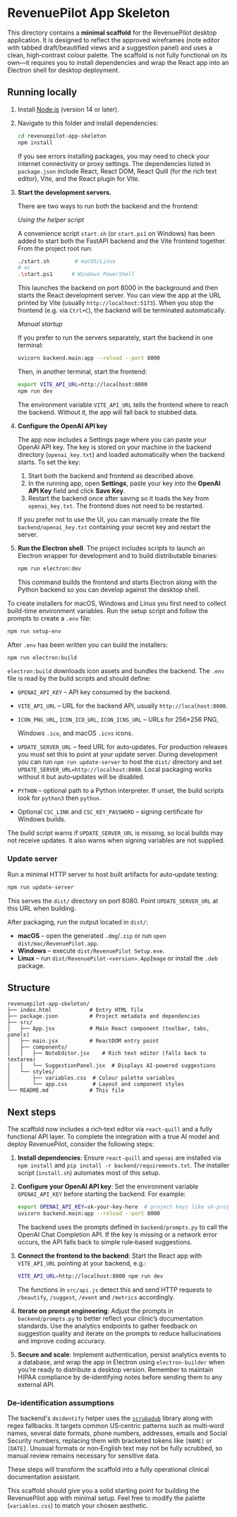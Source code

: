 # RevenuePilot App Skeleton

This directory contains a **minimal scaffold** for the RevenuePilot desktop application.
It is designed to reflect the approved wireframes (note editor with tabbed draft/beautified views
and a suggestion panel) and uses a clean, high‑contrast colour palette.  The scaffold is not
fully functional on its own—it requires you to install dependencies and wrap the React
app into an Electron shell for desktop deployment.

## Running locally

1. Install [Node.js](https://nodejs.org/) (version 14 or later).
2. Navigate to this folder and install dependencies:

   ```bash
   cd revenuepilot-app-skeleton
   npm install
   ```

   If you see errors installing packages, you may need to check your internet
   connectivity or proxy settings.  The dependencies listed in `package.json`
   include React, React DOM, React Quill (for the rich text editor), Vite, and
   the React plugin for Vite.

3. **Start the development servers.**

   There are two ways to run both the backend and the frontend:

   *Using the helper script*

   A convenience script `start.sh` (or `start.ps1` on Windows) has been added to start both the FastAPI backend and the Vite frontend together.  From the project root run:

   ```bash
   ./start.sh        # macOS/Linux
   # or
   .\start.ps1      # Windows PowerShell
   ```

   This launches the backend on port 8000 in the background and then starts the React development server.  You can view the app at the URL printed by Vite (usually `http://localhost:5173`).  When you stop the frontend (e.g. via `Ctrl+C`), the backend will be terminated automatically.

   *Manual startup*

   If you prefer to run the servers separately, start the backend in one terminal:

   ```bash
   uvicorn backend.main:app --reload --port 8000
   ```

   Then, in another terminal, start the frontend:

   ```bash
   export VITE_API_URL=http://localhost:8000
   npm run dev
   ```

   The environment variable `VITE_API_URL` tells the frontend where to reach the backend.  Without it, the app will fall back to stubbed data.

4. **Configure the OpenAI API key**

   The app now includes a Settings page where you can paste your OpenAI API key.  The key is stored on your machine in the backend directory (`openai_key.txt`) and loaded automatically when the backend starts.  To set the key:

   1. Start both the backend and frontend as described above.
   2. In the running app, open **Settings**, paste your key into the **OpenAI API Key** field and click **Save Key**.
   3. Restart the backend once after saving so it loads the key from `openai_key.txt`.  The frontend does not need to be restarted.

   If you prefer not to use the UI, you can manually create the file `backend/openai_key.txt` containing your secret key and restart the server.

5. **Run the Electron shell**.  The project includes scripts to launch
   an Electron wrapper for development and to build distributable binaries:

   ```bash
   npm run electron:dev
   ```

   This command builds the frontend and starts Electron along with the Python
   backend so you can develop against the desktop shell.

  To create installers for macOS, Windows and Linux you first need to collect
  build-time environment variables.  Run the setup script and follow the
  prompts to create a `.env` file:

  ```bash
  npm run setup-env
  ```

  After `.env` has been written you can build the installers:

  ```bash
  npm run electron:build
  ```

  `electron:build` downloads icon assets and bundles the backend.  The `.env`
  file is read by the build scripts and should define:


  * `OPENAI_API_KEY` – API key consumed by the backend.
  * `VITE_API_URL` – URL for the backend API, usually `http://localhost:8000`.
  * `ICON_PNG_URL`, `ICON_ICO_URL`, `ICON_ICNS_URL` – URLs for 256×256 PNG,

    Windows `.ico`, and macOS `.icns` icons.
  * `UPDATE_SERVER_URL` – feed URL for auto‑updates.  For production releases
    you must set this to point at your update server.  During development you
    can run `npm run update-server` to host the `dist/` directory and set
    `UPDATE_SERVER_URL=http://localhost:8080`.  Local packaging works without
    it but auto‑updates will be disabled.
  * `PYTHON` – optional path to a Python interpreter. If unset, the build scripts
    look for `python3` then `python`.
  * Optional `CSC_LINK` and `CSC_KEY_PASSWORD` – signing certificate for
    Windows builds.

  The build script warns if `UPDATE_SERVER_URL` is missing, so local builds
  may not receive updates.  It also warns when signing variables are not
  supplied.

### Update server

Run a minimal HTTP server to host built artifacts for auto‑update testing:

```bash
npm run update-server
```

This serves the `dist/` directory on port 8080.  Point
`UPDATE_SERVER_URL` at this URL when building.

After packaging, run the output located in `dist/`:


   * **macOS** – open the generated `.dmg`/`.zip` or run `open dist/mac/RevenuePilot.app`.
   * **Windows** – execute `dist/RevenuePilot Setup.exe`.
   * **Linux** – run `dist/RevenuePilot-<version>.AppImage` or install the
     `.deb` package.

## Structure

```
revenuepilot-app-skeleton/
├── index.html            # Entry HTML file
├── package.json          # Project metadata and dependencies
├── src/
│   ├── App.jsx           # Main React component (toolbar, tabs, panels)
│   ├── main.jsx          # ReactDOM entry point
│   ├── components/
│   │   ├── NoteEditor.jsx    # Rich text editor (falls back to textarea)
│   │   └── SuggestionPanel.jsx  # Displays AI-powered suggestions
│   └── styles/
│       ├── variables.css  # Colour palette variables
│       └── app.css        # Layout and component styles
└── README.md             # This file
```

## Next steps

The scaffold now includes a rich‑text editor via `react-quill` and a fully
functional API layer.  To complete the integration with a true AI model and
deploy RevenuePilot, consider the following steps:

1. **Install dependencies**: Ensure `react-quill` and `openai` are installed
   via `npm install` and `pip install -r backend/requirements.txt`.  The
   installer script (`install.sh`) automates most of this setup.

2. **Configure your OpenAI API key**: Set the environment variable
   `OPENAI_API_KEY` before starting the backend.  For example:

   ```bash
   export OPENAI_API_KEY=sk-your-key-here  # project keys like sk-proj-... also work
   uvicorn backend.main:app --reload --port 8000
   ```

   The backend uses the prompts defined in `backend/prompts.py` to call the
   OpenAI Chat Completion API.  If the key is missing or a network error
   occurs, the API falls back to simple rule‑based suggestions.

3. **Connect the frontend to the backend**: Start the React app with
   `VITE_API_URL` pointing at your backend, e.g.:

   ```bash
   VITE_API_URL=http://localhost:8000 npm run dev
   ```

   The functions in `src/api.js` detect this and send HTTP requests to
   `/beautify`, `/suggest`, `/event` and `/metrics` accordingly.

4. **Iterate on prompt engineering**: Adjust the prompts in
   `backend/prompts.py` to better reflect your clinic’s documentation
   standards.  Use the analytics endpoints to gather feedback on
   suggestion quality and iterate on the prompts to reduce hallucinations and
   improve coding accuracy.

5. **Secure and scale**: Implement authentication, persist analytics
   events to a database, and wrap the app in Electron using
   `electron-builder` when you’re ready to distribute a desktop version.
   Remember to maintain HIPAA compliance by de‑identifying notes before
   sending them to any external API.

### De-identification assumptions

The backend's `deidentify` helper uses the [`scrubadub`](https://github.com/datasnakes/scrubadub)
library along with regex fallbacks.  It targets common US‑centric patterns
such as multi‑word names, several date formats, phone numbers, addresses,
emails and Social Security numbers, replacing them with bracketed tokens
like `[NAME]` or `[DATE]`.  Unusual formats or non‑English text may not be
fully scrubbed, so manual review remains necessary for sensitive data.

These steps will transform the scaffold into a fully operational clinical
documentation assistant.

This scaffold should give you a solid starting point for building the
RevenuePilot app with minimal setup.  Feel free to modify the palette
(`variables.css`) to match your chosen aesthetic.